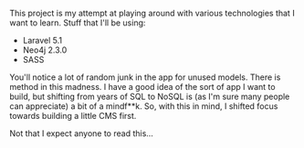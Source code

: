 This project is my attempt at playing around with various technologies that I want to learn. Stuff that I'll be using:

* Laravel 5.1
* Neo4j 2.3.0
* SASS

You'll notice a lot of random junk in the app for unused models. There is method in this madness. I have a good idea of the sort of app I want to build, but shifting from years of SQL to NoSQL is (as I'm sure many people can appreciate) a bit of a mindf**k. So, with this in mind, I shifted focus towards building a little CMS first.

Not that I expect anyone to read this...
